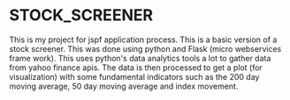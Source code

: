 # STOCK_SCREENER
This is my project for jspf application process.
This is a basic version of a stock screener. This was done using python and Flask (micro webservices frame work).
This uses python's data analytics tools a lot to gather data from yahoo finance apis.
The data is then processed to get a plot (for visualization) with some fundamental indicators such as the 200 day moving average, 50 day moving average and index movement.
